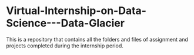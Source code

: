 # Virtual-Internship-on-Data-Science---Data-Glacier
This is a repository that contains all the folders and files of assignment and projects completed during the internship period.
